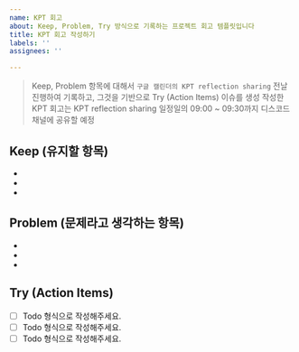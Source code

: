 ```yaml
---
name: KPT 회고
about: Keep, Problem, Try 방식으로 기록하는 프로젝트 회고 템플릿입니다
title: KPT 회고 작성하기
labels: ''
assignees: ''

---
```


> Keep, Problem 항목에 대해서 `구글 캘린더의 KPT reflection sharing` 전날 진행하여 기록하고, 
>그것을 기반으로 Try (Action Items)  이슈를 생성
> 작성한 KPT 회고는 KPT reflection sharing 일정일의 09:00 ~ 09:30까지 디스코드 채널에 공유할 예정

## Keep (유지할 항목)
- 
- 
-

## Problem (문제라고 생각하는 항목)
-
-
-

## Try (Action Items)
- [ ] Todo 형식으로 작성해주세요.
- [ ] Todo 형식으로 작성해주세요.
- [ ] Todo 형식으로 작성해주세요.
